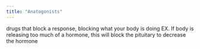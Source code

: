 ```yaml
---
title: "Anatogonists"
---
```

drugs that block a response, blocking what your body is doing
EX. If body is releasing too much of a hormone, this will block the pituitary to decrease the hormone

